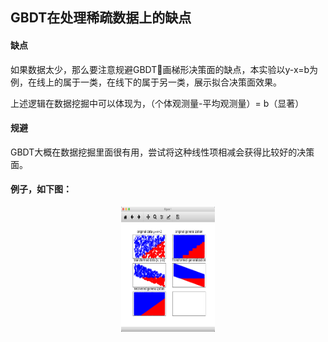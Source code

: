 ## GBDT在处理稀疏数据上的缺点

#### 缺点
  如果数据太少，那么要注意规避GBDT🦹画梯形决策面的缺点，本实验以y-x=b为例，在线上的属于一类，在线下的属于另一类，展示拟合决策面效果。
  
  上述逻辑在数据挖掘中可以体现为，（个体观测量-平均观测量）= b（显著）
#### 规避
  GBDT大概在数据挖掘里面很有用，尝试将这种线性项相减会获得比较好的决策面。

#### 例子，如下图：
<div align=center><img src="https://raw.githubusercontent.com/707043502/verify/master/pic/demo.png" width="150" height="200" alt="图片描述文字"/></div>
